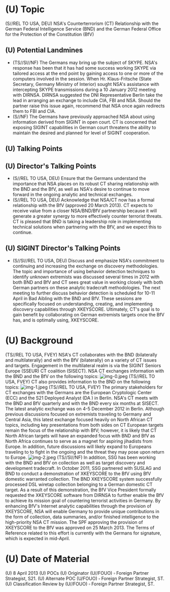 # (U) Topic 

(S//REL TO USA, DEU) NSA's Counterterrorism (CT) Relationship with the German Federal Intelligence Service (BND) and the German Federal Office for the Protection of the Constitution (BfV)

## (U) Potential Landmines

- (TS//SI//NF) The Germans may bring up the subject of SKYPE. NSA's response has been that it has had some success working SKYPE via tailored access at the end point by gaining access to one or more of the computers involved in the session. When Hr. Klaus-Fritsche (State Secretary, Germany Ministry of Interior) sought NSA's assistance with intercepting SKYPE transmissions during a 10 January 2012 meeting with DIRNSA. DIRNSA suggested the DNI Representative Berlin take the lead in arranging an exchange to include CIA, FBI and NSA. Should the partner raise this issue again, recommend that NSA once again redirects them to FBI and CIA.
- (S//NF) The Germans have previously approached NSA about using information derived from SIGINT in open court. CT is concerned that exposing SIGINT capabilities in German court threatens the ability to maintain the desired and planned for level of SIGINT cooperation.


## (U) Talking Points

## (U) Director's Talking Points

- (S//REL TO USA, DEU) Ensure that the Germans understand the importance that NSA places on its robust CT sharing relationship with the BND and the BfV, as well as NSA's desire to continue to move forward in the ongoing analytic and technical exchanges.
- (S//REL TO USA, DEU) Acknowledge that NSA/CT now has a formal relationship with the BfV (approved 20 March 2013). CT expects to receive value from a closer NSA/BND/BfV partnership because it will generate a greater synergy to more effectively counter terrorist threats. CT is pleased that BND is taking a leadership role in implementing technical solutions when partnering with the BfV, and we expect this to continue.


## (U) SIGINT Director's Talking Points

- (S//SI//REL TO USA, DEU) Discuss and emphasize NSA's commitment to continuing and increasing the exchange on discovery methodologies. The topic
and importance of using behavior detection techniques to identify unknown extremists was discussed several times in 2012 with both BND and BfV and CT sees great value in working closely with both German partners on these analytic tradecraft methodologies. The next meeting to further discuss behavior detection is scheduled for 10-11 April in Bad Aibling with the BND and BfV. These sessions are specifically focused on understanding, creating, and implementing discovery capabilities through XKEYSCORE. Ultimately, CT's goal is to gain benefit by collaborating on German extremists targets once the BfV has, and is optimally using, XKEYSCORE.

# (U) Background 

(TS//REL TO USA, FVEY) NSA's CT collaborates with the BND (bilaterally and multilaterally) and with the BfV (bilaterally) on a variety of CT issues and targets. Engagement in the multilateral realm is via the SIGINT Seniors Europe (SSEUR) CT coalition (SISECT). NSA CT exchanges information with the BND and the BfV on the following topics:
![img-0.jpeg](img-0.jpeg)
(TS//REL TO USA, FVEY) CT also provides information to the BND on the following topics:
![img-1.jpeg](img-1.jpeg)
(TS//REL TO USA, FVEY) The primary stakeholders for CT exchanges with the Germans are the European Cryptologic Center (ECC) and the S21 Deployed Analyst (DA ) in Berlin. NSA's CT meets with the BND and BfV quarterly and with the BND every six months at SISECT. The latest analytic exchange was on 4-5 December 2012 in Berlin. Although previous discussions focused on extremists traveling to Germany and Central Asia, this latest exchange focused heavily on North African CT topics, including key presentations from both sides on CT European targets remain the focus of the relationship with BfV; however, it is likely that CT North African targets will have an expanded focus with BND and BfV as North Africa continues to serve as a magnet for aspiring jihadists from Europe. In addition, future discussions will likely expand to Europeans traveling to to fight in the ongoing and the threat they may pose upon return to Europe.
![img-2.jpeg](img-2.jpeg)
(TS//SI//NF) In addition, SSG has been working with the BND and BfV on collection as well as target discovery and development tradecraft. In October 2011, SSG partnered with SUSLAG and BND to conduct a demonstration of XKEYSCORE to the BfV using BfV domestic warranted collection. The BND XKEYSCORE system successfully processed DSL wiretap collection belonging to a German domestic CT target. As a result of this demonstration, the BfV Vice President formally requested the XKEYSCORE software from DIRNSA to further enable the BfV to achieve its mission goal of countering terrorist activities in Germany. By enhancing BfV's Internet analytic capabilities through the provision of XKEYSCORE, NSA will enable Germany to provide unique contributions in the form of collection, data summaries, and/or finished intelligence to the high-priority NSA CT mission. The SPF approving the provision of XKEYSCORE to the BfV was approved on 25 March 2013. The Terms of Reference related to this effort is currently with the Germans for signature, which is expected in mid-April.

# (U) Date of Material
(U) 8 April 2013
(U) POCs
(U) Originator
(U//FOUO) $\square$ Foreign Partner Strategist, S21.
(U) Alternate POC
(U/FOUO) $\square$ Foreign Partner Strategist, ST.
(U) Classification Review by
(U//FOUO) $\square$ Foreign Partner Strategist, ST.
